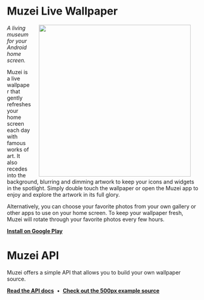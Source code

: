 Muzei Live Wallpaper
====================

<img src="http://api.muzei.co/static/hero.jpg" width="400" align="right" hspace="20">

*A living museum for your Android home screen.*

Muzei is a live wallpaper that gently refreshes your home screen each day with famous works of art. It also recedes into the background, blurring and dimming artwork to keep your icons and widgets in the spotlight. Simply double touch the wallpaper or open the Muzei app to enjoy and explore the artwork in its full glory.

Alternatively, you can choose your favorite photos from your own gallery or other apps to use on your home screen. To keep your wallpaper fresh, Muzei will rotate through your favorite photos every few hours.

**[Install on Google Play](https://play.google.com/store/apps/details?id=net.nurik.roman.muzei)**

Muzei API
=========

Muzei offers a simple API that allows you to build your own wallpaper source.

**[Read the API docs](http://api.muzei.co)**&nbsp;&nbsp;•&nbsp;&nbsp;**[Check out the 500px example source](https://github.com/romannurik/muzei/tree/master/example-source-500px)**
